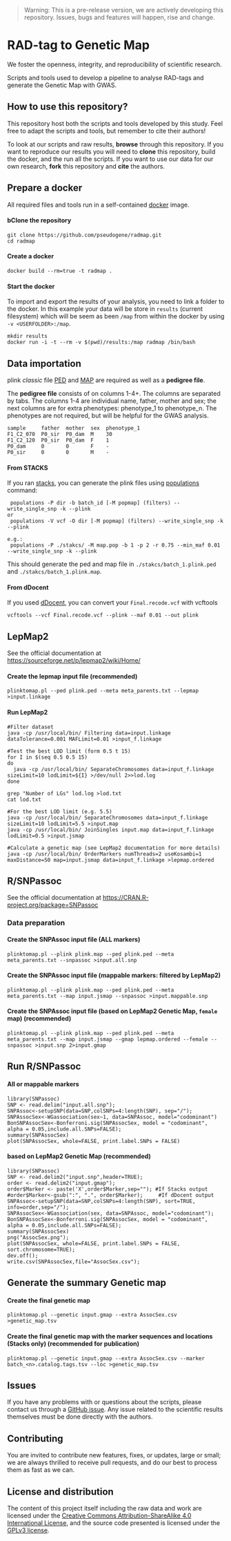 > Warning: This is a pre-release version, we are actively developing this repository. Issues, bugs and features will happen, rise and change.

# RAD-tag to Genetic Map

We foster the openness, integrity, and reproducibility of scientific research.

Scripts and tools used to develop a pipeline to analyse RAD-tags and generate the Genetic Map with GWAS.


## How to use this repository?

This repository host both the scripts and tools developed by this study. Feel free to adapt the scripts and tools, but remember to cite their authors!

To look at our scripts and raw results, **browse** through this repository. If you want to reproduce our results you will need to **clone** this repository, build the docker, and the run all the scripts. If you want to use our data for our own research, **fork** this repository and **cite** the authors.


## Prepare a docker

All required files and tools run in a self-contained [docker](https://www.docker.com/) image.

#### bClone the repository

```
git clone https://github.com/pseudogene/radmap.git
cd radmap
```

#### Create a docker

```
docker build --rm=true -t radmap .
```

#### Start the docker

To import and export the results of your analysis, you need to link a folder to the docker. In this example your data will be store in `results` (current filesystem) which will be seem as been `/map` from within the docker by using `-v <USERFOLDER>:/map`.

```
mkdir results
docker run -i -t --rm -v $(pwd)/results:/map radmap /bin/bash
```

## Data importation
plink _classic_ file [PED](http://zzz.bwh.harvard.edu/plink/data.shtml#ped) and [MAP](http://zzz.bwh.harvard.edu/plink/data.shtml#map) are required as well as a **pedigree file**.

The **pedigree file** consists of on columns 1-4+. The columns are separated by tabs. The columns 1-4 are individual name, father, mother and sex; the next columns are for extra phenotypes: phenotype\_1 to phenotype\_n. The phenotypes are not required, but will be helpful for the GWAS analysis.

```
sample     father  mother  sex  phenotype_1
F1_C2_070  P0_sir  P0_dam  M    30
F1_C2_120  P0_sir  P0_dam  F    1
P0_dam     0       0       F    -
P0_sir     0       0       M    -
```

#### From STACKS

If you ran [stacks](http://catchenlab.life.illinois.edu/stacks/), you can generate the plink files using [populations](http://catchenlab.life.illinois.edu/stacks/comp/populations.php) command:

```
 populations -P dir -b batch_id [-M popmap] (filters) --write_single_snp -k --plink
or
 populations -V vcf -O dir [-M popmap] (filters) --write_single_snp -k --plink
```

```
e.g.:
 populations -P ./stakcs/ -M map.pop -b 1 -p 2 -r 0.75 --min_maf 0.01 --write_single_snp -k --plink
```

This should generate the ped and map file in `./stakcs/batch_1.plink.ped` and `./stakcs/batch_1.plink.map`.

#### From dDocent

If you used [dDocent](https://ddocent.wordpress.com/), you can convert your `Final.recode.vcf` with vcftools

```
vcftools --vcf Final.recode.vcf --plink --maf 0.01 --out plink
```

## LepMap2
See the official documentation at https://sourceforge.net/p/lepmap2/wiki/Home/

#### Create the lepmap input file  (recommended)

```
plinktomap.pl --ped plink.ped --meta meta_parents.txt --lepmap >input.linkage
```

#### Run LepMap2

```
#Filter dataset
java -cp /usr/local/bin/ Filtering data=input.linkage dataTolerance=0.001 MAFLimit=0.01 >input_f.linkage

#Test the best LOD limit (form 0.5 t 15)
for I in $(seq 0.5 0.5 15)
do
  java -cp /usr/local/bin/ SeparateChromosomes data=input_f.linkage sizeLimit=10 lodLimit=${I} >/dev/null 2>>lod.log
done

grep "Number of LGs" lod.log >lod.txt
cat lod.txt

#For the best LOD limit (e.g. 5.5)
java -cp /usr/local/bin/ SeparateChromosomes data=input_f.linkage sizeLimit=10 lodLimit=5.5 >input.map
java -cp /usr/local/bin/ JoinSingles input.map data=input_f.linkage lodLimit=0.5 >input.jsmap

#Calculate a genetic map (see LepMap2 documentation for more details)
java -cp /usr/local/bin/ OrderMarkers numThreads=2 useKosambi=1 maxDistance=50 map=input.jsmap data=input_f.linkage >lepmap.ordered
```

## R/SNPassoc
See the official documentation at https://CRAN.R-project.org/package=SNPassoc

### Data preparation

#### Create the SNPAssoc input file (ALL markers)

```
plinktomap.pl --plink plink.map --ped plink.ped --meta meta_parents.txt --snpassoc >input.all.snp
```

#### Create the SNPAssoc input file (mappable markers: filtered by LepMap2)

```
plinktomap.pl --plink plink.map --ped plink.ped --meta meta_parents.txt --map input.jsmap --snpassoc >input.mappable.snp
```

#### Create the SNPAssoc input file (based on LepMap2 Genetic Map, `female` map)  (recommended)

```
plinktomap.pl --plink plink.map --ped plink.ped --meta meta_parents.txt --map input.jsmap --gmap lepmap.ordered --female --snpassoc >input.snp 2>input.gmap
```

## Run R/SNPassoc

#### All or mappable markers

```
library(SNPassoc)
SNP <- read.delim("input.all.snp");
SNPAssoc<-setupSNP(data=SNP,colSNPs=4:length(SNP), sep="/");
SNPAssocSex<-WGassociation(sex~1, data=SNPAssoc, model="codominant")
BonSNPAssocSex<-Bonferroni.sig(SNPAssocSex, model = "codominant", alpha = 0.05,include.all.SNPs=FALSE);
summary(SNPAssocSex)
plot(SNPAssocSex, whole=FALSE, print.label.SNPs = FALSE)
```

#### based on LepMap2 Genetic Map  (recommended)

```
library(SNPassoc)
SNP <- read.delim2("input.snp",header=TRUE);
order <- read.delim2("input.gmap");
order$Marker <- paste('X',order$Marker,sep=""); #If Stacks output
#order$Marker<-gsub(":", ".", order$Marker);     #If dDocent output
SNPAssoc<-setupSNP(data=SNP,colSNPs=4:length(SNP), sort=TRUE, info=order,sep="/");
SNPAssocSex<-WGassociation(sex, data=SNPAssoc, model="codominant");
BonSNPAssocSex<-Bonferroni.sig(SNPAssocSex, model = "codominant", alpha = 0.05,include.all.SNPs=FALSE);
summary(SNPAssocSex)
png("AssocSex.png");
plot(SNPAssocSex, whole=FALSE, print.label.SNPs = FALSE, sort.chromosome=TRUE);
dev.off();
write.csv(SNPAssocSex,file="AssocSex.csv");
```

## Generate the summary Genetic map

#### Create the final genetic map

```
plinktomap.pl --genetic input.gmap --extra AssocSex.csv >genetic_map.tsv
```

#### Create the final genetic map with the marker sequences and locations (Stacks only)   (recommended **for publication**)

```
plinktomap.pl --genetic input.gmap --extra AssocSex.csv --marker batch_<n>.catalog.tags.tsv --loc >genetic_map.tsv
```

## Issues

If you have any problems with or questions about the scripts, please contact us through a [GitHub issue](https://github.com/pseudogene/radmap/issues).
Any issue related to the scientific results themselves must be done directly with the authors.


## Contributing

You are invited to contribute new features, fixes, or updates, large or small; we are always thrilled to receive pull requests, and do our best to process them as fast as we can.


## License and distribution

The content of this project itself including the raw data and work are licensed under the [Creative Commons Attribution-ShareAlike 4.0 International License](http://creativecommons.org/licenses/by-sa/4.0/), and the source code presented is licensed under the [GPLv3 license](http://www.gnu.org/licenses/gpl-3.0.html).